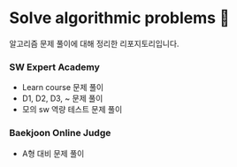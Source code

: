 # Solve algorithmic problems :book:

알고리즘 문제 풀이에 대해 정리한 리포지토리입니다.

### SW Expert Academy

- Learn course 문제 풀이
- D1, D2, D3, ~ 문제 풀이
- 모의 sw 역량 테스트 문제 풀이

### Baekjoon Online Judge

- A형 대비 문제 풀이


